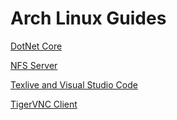 # Arch Linux Guides

[DotNet Core](DotNetCore.md)

[NFS Server](NFS-Server.md)

[Texlive and Visual Studio Code](Texlive-VSCode.md)

[TigerVNC Client](TigerVNC-Client.md)